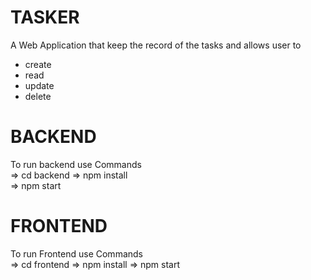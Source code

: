 # TASKER

A Web Application that keep the record of the tasks and allows user to <br>
- create <br>
- read <br>
- update <br>
- delete <br>

# BACKEND
To run backend use Commands <br>
 => cd backend
 => npm install <br>
 => npm start
 
 # FRONTEND
 To run Frontend use Commands <br>
  => cd frontend
  => npm install
  => npm start
  
